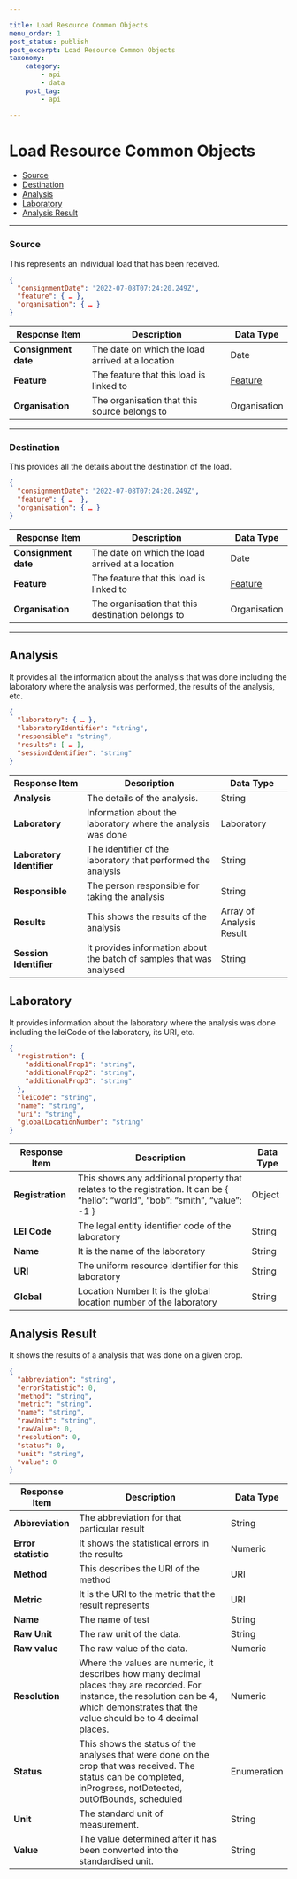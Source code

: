 ```yaml
---

title: Load Resource Common Objects
menu_order: 1
post_status: publish
post_excerpt: Load Resource Common Objects
taxonomy:
    category:
        - api
        - data
    post_tag:
        - api

---
```


# Load Resource Common Objects

- [Source](#source)
- [Destination](#destination)
- [Analysis](#analysis)
- [Laboratory](#laboratory)
- [Analysis Result](#analysis-result)

---

### Source

This represents an individual load that has been received.

```json
{ 
  "consignmentDate": "2022-07-08T07:24:20.249Z", 
  "feature": { … }, 
  "organisation": { … } 
} 
```

| Response Item | Description | Data Type |
| ------------- | ----------- | --------- |
| **Consignment date** | The date on which the load arrived at a location | Date |
| **Feature** | The feature that this load is linked to | [Feature](/resource-types/common.md/#feature)  |
| **Organisation** | The organisation that this source belongs to | Organisation |

---

### Destination

This provides all the details about the destination of the load. 

```json
{ 
  "consignmentDate": "2022-07-08T07:24:20.249Z", 
  "feature": { …  }, 
  "organisation": { … } 
} 
```

| Response Item | Description | Data Type |
| ------------- | ----------- | --------- |
| **Consignment date** | The date on which the load arrived at a location | Date |
| **Feature** | The feature that this load is linked to | [Feature](/resource-types/common.md/#feature)  |
| **Organisation** | The organisation that this destination belongs to | Organisation |

---

## Analysis

It provides all the information about the analysis that was done including the laboratory where the analysis was performed, the results of the analysis, etc. 

```json
{ 
  "laboratory": { … }, 
  "laboratoryIdentifier": "string", 
  "responsible": "string", 
  "results": [ … ], 
  "sessionIdentifier": "string" 
} 
```

| Response Item | Description | Data Type |
| ------------- | ----------- | --------- |
| **Analysis** | The details of the analysis. | String |
| **Laboratory** | Information about the laboratory where the analysis was done | Laboratory |
| **Laboratory Identifier** | The identifier of the laboratory that performed the analysis | String |
| **Responsible** | The person responsible for taking the analysis | String |
| **Results** | This shows the results of the analysis | Array of Analysis Result |
| **Session Identifier** | It provides information about the batch of samples that was analysed | String |

## Laboratory

It provides information about the laboratory where the analysis was done including the leiCode of the laboratory, its URI, etc. 

```json
{ 
  "registration": { 
    "additionalProp1": "string", 
    "additionalProp2": "string", 
    "additionalProp3": "string" 
  }, 
  "leiCode": "string", 
  "name": "string", 
  "uri": "string", 
  "globalLocationNumber": "string" 
} 
```


| Response Item | Description | Data Type |
| ------------- | ----------- | --------- |
| **Registration** | This shows any additional property that relates to the registration. It can be { “hello”: “world”, “bob”: “smith”, “value”: -1 } | Object |
| **LEI Code** | The legal entity identifier code of the laboratory | String |
| **Name** | It is the name of the laboratory | String |
| **URI** | The uniform resource identifier for this laboratory | String |
| **Global** | Location Number	It is the global location number of the laboratory | String |


## Analysis Result

It shows the results of a analysis that was done on a given crop. 

```json
{ 
  "abbreviation": "string", 
  "errorStatistic": 0, 
  "method": "string", 
  "metric": "string", 
  "name": "string", 
  "rawUnit": "string", 
  "rawValue": 0, 
  "resolution": 0, 
  "status": 0, 
  "unit": "string", 
  "value": 0 
} 
```

| Response Item | Description | Data Type |
| ------------- | ----------- | --------- |
| **Abbreviation** | The abbreviation for that particular result | String |
| **Error statistic** | It shows the statistical errors in the results | Numeric |
| **Method** | This describes the URI of the method | URI |
| **Metric** | It is the URI to the metric that the result represents | URI |
| **Name** | The name of test | String |
| **Raw Unit** | The raw unit of the data. | String |
| **Raw value** | The raw value of the data. | Numeric |
| **Resolution** | Where the values are numeric, it describes how many decimal places they are recorded. For instance, the resolution can be 4, which demonstrates that the value should be to 4 decimal places. | Numeric |
| **Status** | This shows the status of the analyses that were done on the crop that was received. The status can be completed, inProgress, notDetected, outOfBounds, scheduled | Enumeration |
| **Unit** | The standard unit of measurement. | String |
| **Value** | The value determined after it has been converted into the standardised unit. | String |